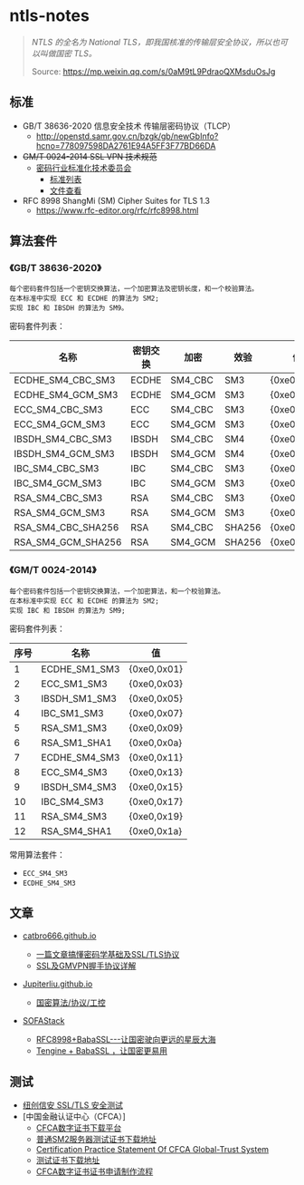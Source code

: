 # ntls-notes

> *NTLS 的全名为 National TLS，即我国核准的传输层安全协议，所以也可以叫做国密 TLS。*
>
> Source: https://mp.weixin.qq.com/s/0aM9tL9PdraoQXMsduOsJg

## 标准
- GB/T 38636-2020 信息安全技术 传输层密码协议（TLCP）
  - http://openstd.samr.gov.cn/bzgk/gb/newGbInfo?hcno=778097598DA2761E94A5FF3F77BD66DA
- ~~GM/T 0024-2014 SSL VPN 技术规范~~
  - [密码行业标准化技术委员会](http://www.gmbz.org.cn/)
    - [标准列表](http://www.gmbz.org.cn/main/bzlb.html)
    - [文件查看](http://www.gmbz.org.cn/main/viewfile/20180110021416665180.html)
- RFC 8998 ShangMi (SM) Cipher Suites for TLS 1.3
  - https://www.rfc-editor.org/rfc/rfc8998.html

## 算法套件

### 《GB/T 38636-2020》
	每个密码套件包括一个密钥交换算法，一个加密算法及密钥长度，和一个校验算法。
	在本标准中实现 ECC 和 ECDHE 的算法为 SM2;
	实现 IBC 和 IBSDH 的算法为 SM9。

密码套件列表：

| 名称                   | 密钥交换  |     加密  |     效验 | 值           |
|----------------------|-------|---------|--------|-------------|
| ECDHE_SM4_CBC_SM3    | ECDHE | SM4_CBC | SM3    | {0xe0,0x11} |
| ECDHE_SM4_GCM_SM3    | ECDHE | SM4_GCM | SM3    | {0xe0,0x51} |
| ECC_SM4_CBC_SM3      | ECC   | SM4_CBC | SM3    | {0xe0,0x13} |
| ECC_SM4_GCM_SM3      | ECC   | SM4_GCM | SM3    | {0xe0,0x53} |
| IBSDH_SM4_CBC_SM3    | IBSDH | SM4_CBC | SM4    | {0xe0,0x15} |
| IBSDH_SM4_GCM_SM3    | IBSDH | SM4_GCM | SM4    | {0xe0,0x55} |
| IBC_SM4_CBC_SM3      | IBC   | SM4_CBC | SM3    | {0xe0,0x17} |
| IBC_SM4_GCM_SM3      | IBC   | SM4_GCM | SM3    | {0xe0,0x57} |
| RSA_SM4_CBC_SM3      | RSA   | SM4_CBC | SM3    | {0xe0,0x19} |
| RSA_SM4_GCM_SM3      | RSA   | SM4_GCM | SM3    | {0xe0,0x59} |
| RSA_SM4_CBC_SHA256   | RSA   | SM4_CBC | SHA256 | {0xe0,0x1c} |
| RSA_SM4_GCM_SHA256   | RSA   | SM4_GCM | SHA256 | {0xe0,0x5a} |


### 《GM/T 0024-2014》
	每个密码套件包括一个密钥交换算法，一个加密算法，和一个校验算法。
	在本标准中实现 ECC 和 ECDHE 的算法为 SM2;
	实现 IBC 和 IBSDH 的算法为 SM9;

密码套件列表：

| 序号  | 名称            | 值           |
|-----|---------------|-------------|
| 1   | ECDHE_SM1_SM3 | {0xe0,0x01} |
| 2   | ECC_SM1_SM3   | {0xe0,0x03} |
| 3   | IBSDH_SM1_SM3 | {0xe0,0x05} | 
| 4   | IBC_SM1_SM3   | {0xe0,0x07} |
| 5   | RSA_SM1_SM3   | {0xe0,0x09} | 
| 6   | RSA_SM1_SHA1  | {0xe0,0x0a} |
| 7   | ECDHE_SM4_SM3 | {0xe0,0x11} |
| 8   | ECC_SM4_SM3   | {0xe0,0x13} |
| 9   | IBSDH_SM4_SM3 | {0xe0,0x15} |
| 10  | IBC_SM4_SM3   | {0xe0,0x17} |
| 11  | RSA_SM4_SM3   | {0xe0,0x19} |
| 12  | RSA_SM4_SHA1  | {0xe0,0x1a} |

常用算法套件：
- `ECC_SM4_SM3`
- `ECDHE_SM4_SM3`


## 文章

- [catbro666.github.io](https://catbro666.github.io/)
  - [一篇文章搞懂密码学基础及SSL/TLS协议](https://catbro666.github.io/posts/e92ef4b4/index.html)
  - [SSL及GMVPN握手协议详解](https://catbro666.github.io/posts/59c71edb/)

- [Jupiterliu.github.io](https://github.com/Jupiterliu/Jupiterliu.github.io/)
    - [国密算法/协议/工控](https://github.com/Jupiterliu/Jupiterliu.github.io/blob/5aff3927cc3cf5919b9a66be51b0a1cdf4a935b7/2021/04/28/%E5%9B%BD%E5%AF%86%E7%AE%97%E6%B3%95-%E5%8D%8F%E8%AE%AE-%E5%B7%A5%E6%8E%A7/index.html)

- [SOFAStack](https://www.sofastack.tech)
  - [RFC8998+BabaSSL---让国密驶向更远的星辰大海](https://www.sofastack.tech/blog/rfc8998-babassllet-guomi-sail-to-a-farther-starry-sea/)
  - [Tengine + BabaSSL ，让国密更易用](https://www.sofastack.tech/tengine-babassl-making-state-secrets-easier-to-use/)

## 测试

- [纽创信安 SSL/TLS 安全测试](https://securetls.cn/)
- [中国金融认证中心（CFCA）]
  - [CFCA数字证书下载平台](https://cs.cfca.com.cn/)
  - [普通SM2服务器测试证书下载地址](https://cs.cfca.com.cn/cgi-bin/compoundCertDownload/v_input.do)
  - [Certification Practice Statement Of CFCA Global-Trust System](https://www.cfca.com.cn/upload/CertificationPracticeStatementOfCFCAGlobal-TrustSystem20210811ENG.pdf)
  - [测试证书下载地址](http://cstest.cfca.com.cn)
  - [CFCA数字证书证书申请制作流程](https://www.cnblogs.com/wangqinyou/p/10696856.html)
